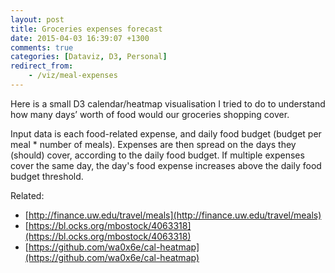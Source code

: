 ```yaml
---
layout: post
title: Groceries expenses forecast
date: 2015-04-03 16:39:07 +1300
comments: true
categories: [Dataviz, D3, Personal]
redirect_from:
    - /viz/meal-expenses
---
```


Here is a small D3 calendar/heatmap visualisation I tried to do to understand how many days’ worth of food would our groceries shopping cover.

<!-- more -->

Input data is each food-related expense, and daily food budget (budget per meal \* number of meals). Expenses are then spread on the days they (should) cover, according to the daily food budget. If multiple expenses cover the same day, the day's food expense increases above the daily food budget threshold.

Related:

* [http://finance.uw.edu/travel/meals](http://finance.uw.edu/travel/meals)
* [https://bl.ocks.org/mbostock/4063318](https://bl.ocks.org/mbostock/4063318)
* [https://github.com/wa0x6e/cal-heatmap](https://github.com/wa0x6e/cal-heatmap)

<style>
    body {
      shape-rendering: crispEdges;
    }

    .day {
      fill: rgba(0, 0, 0, 0.03);
    }

    .day.today, .day:hover {
      stroke: #333;
    }

    .month {
      fill: none;
      stroke: #333;
    }

    .label {
      font-size: 2em;
    }

    /* Read Yellow Green */
    .RdYlGn .q0-11{fill:rgba(0,104,55, 0.8);}
    .RdYlGn .q1-11{fill:rgba(26,152,80, 0.8);}
    .RdYlGn .q2-11{fill:rgba(102,189,99, 0.8);}
    .RdYlGn .q3-11{fill:rgba(166,217,106, 0.8);}
    .RdYlGn .q4-11{fill:rgba(217,239,139, 0.8);}
    .RdYlGn .q5-11{fill:rgba(255,255,191, 0.8);}
    .RdYlGn .q6-11{fill:rgba(254,224,139, 0.8);}
    .RdYlGn .q7-11{fill:rgba(253,174,97, 0.8);}
    .RdYlGn .q8-11{fill:rgba(244,109,67, 0.8);}
    .RdYlGn .q9-11{fill:rgba(215,48,39, 0.8);}
    .RdYlGn .q10-11{fill:rgba(165,0,38, 0.8);}
</style>

<div id="viz"></div>

<script src="/assets/data/d3.min.js"></script>

<script src="/assets/data/groceries-expenses-forecast/script.js"></script>
